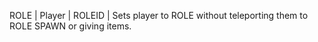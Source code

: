 ROLE  | Player | ROLEID |  Sets player to ROLE without teleporting them to ROLE SPAWN or giving items.
